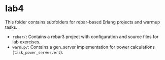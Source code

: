 # lab4

This folder contains subfolders for rebar-based Erlang projects and warmup tasks.

- `rebar/`: Contains a rebar3 project with configuration and source files for lab exercises.
- `warmup/`: Contains a gen_server implementation for power calculations (`task_power_server.erl`).
